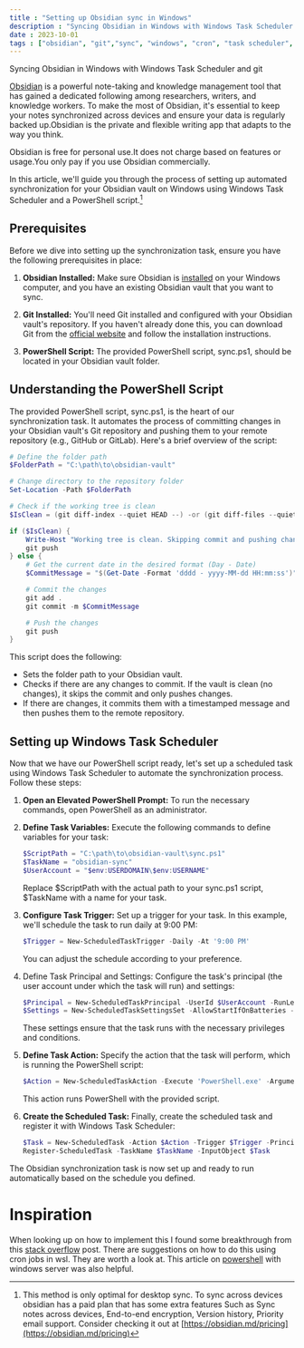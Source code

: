 ```yaml
---
title : "Setting up Obsidian sync in Windows"
description : "Syncing Obsidian in Windows with Windows Task Scheduler with git"
date : 2023-10-01
tags : ["obsidian", "git","sync", "windows", "cron", "task scheduler", "powershell"]
---
```


Syncing Obsidian in Windows with Windows Task Scheduler and git

<!-- more -->

[Obsidian](https://obsidian.md/) is a powerful note-taking and knowledge management tool that has gained a dedicated following among researchers, writers, and knowledge workers. To make the most of Obsidian, it's essential to keep your notes synchronized across devices and ensure your data is regularly backed up.Obsidian is the private and flexible writing app that adapts to the way you think.

Obsidian is free for personal use.It does not charge based on features or usage.You only pay if you use Obsidian commercially.

In this article, we'll guide you through the process of setting up automated synchronization for your Obsidian vault on Windows using Windows Task Scheduler and a PowerShell script.[^note]

## Prerequisites

Before we dive into setting up the synchronization task, ensure you have the following prerequisites in place:

1. **Obsidian Installed:** Make sure Obsidian is [installed](https://obsidian.md/download) on your Windows computer, and you have an existing Obsidian vault that you want to sync.

1. **Git Installed:** You'll need Git installed and configured with your Obsidian vault's repository. If you haven't already done this, you can download Git from the [official website](https://git-scm.com/downloads) and follow the installation instructions.

1. **PowerShell Script:** The provided PowerShell script, sync.ps1, should be located in your Obsidian vault folder.

## Understanding the PowerShell Script

The provided PowerShell script, sync.ps1, is the heart of our synchronization task. It automates the process of committing changes in your Obsidian vault's Git repository and pushing them to your remote repository (e.g., GitHub or GitLab). Here's a brief overview of the script:

```ps1
# Define the folder path
$FolderPath = "C:\path\to\obsidian-vault"

# Change directory to the repository folder
Set-Location -Path $FolderPath

# Check if the working tree is clean
$IsClean = (git diff-index --quiet HEAD --) -or (git diff-files --quiet)

if ($IsClean) {
    Write-Host "Working tree is clean. Skipping commit and pushing changes."
    git push
} else {
    # Get the current date in the desired format (Day - Date)
    $CommitMessage = "$(Get-Date -Format 'dddd - yyyy-MM-dd HH:mm:ss')"

    # Commit the changes
    git add .
    git commit -m $CommitMessage

    # Push the changes
    git push
}
```

This script does the following:

- Sets the folder path to your Obsidian vault.
- Checks if there are any changes to commit. If the vault is clean (no changes), it skips the commit and only pushes changes.
- If there are changes, it commits them with a timestamped message and then pushes them to the remote repository.

## Setting up Windows Task Scheduler

Now that we have our PowerShell script ready, let's set up a scheduled task using Windows Task Scheduler to automate the synchronization process. Follow these steps:

1. **Open an Elevated PowerShell Prompt:** To run the necessary commands, open PowerShell as an administrator.

1. **Define Task Variables:** Execute the following commands to define variables for your task:

   ```ps1
   $ScriptPath = "C:\path\to\obsidian-vault\sync.ps1"
   $TaskName = "obsidian-sync"
   $UserAccount = "$env:USERDOMAIN\$env:USERNAME"
   ```

   Replace $ScriptPath with the actual path to your sync.ps1 script, $TaskName with a name for your task.

1. **Configure Task Trigger:** Set up a trigger for your task. In this example, we'll schedule the task to run daily at 9:00 PM:

   ```ps1
   $Trigger = New-ScheduledTaskTrigger -Daily -At '9:00 PM'
   ```

   You can adjust the schedule according to your preference.

1. Define Task Principal and Settings: Configure the task's principal (the user account under which the task will run) and settings:

   ```ps1
   $Principal = New-ScheduledTaskPrincipal -UserId $UserAccount -RunLevel Highest
   $Settings = New-ScheduledTaskSettingsSet -AllowStartIfOnBatteries -RunOnlyIfNetworkAvailable -WakeToRun
   ```

   These settings ensure that the task runs with the necessary privileges and conditions.

1. **Define Task Action:** Specify the action that the task will perform, which is running the PowerShell script:

   ```ps1
   $Action = New-ScheduledTaskAction -Execute 'PowerShell.exe' -Argument "-ExecutionPolicy Bypass -WindowStyle Hidden -File `"$ScriptPath`""
   ```

   This action runs PowerShell with the provided script.

1. **Create the Scheduled Task:** Finally, create the scheduled task and register it with Windows Task Scheduler:

   ```ps1
   $Task = New-ScheduledTask -Action $Action -Trigger $Trigger -Principal $Principal -Settings $Settings
   Register-ScheduledTask -TaskName $TaskName -InputObject $Task
   ```

The Obsidian synchronization task is now set up and ready to run automatically based on the schedule you defined.

# Inspiration

When looking up on how to implement this I found some breakthrough from this [stack overflow](https://stackoverflow.com/questions/7195503/setting-up-a-cron-job-in-windows) post. There are suggestions on how to do this using cron jobs in wsl. They are worth a look at. This article on [powershell](https://learn.microsoft.com/en-us/powershell/module/scheduledtasks/new-scheduledtask?view=windowsserver2022-ps) with windows server was also helpful.

[^note]: This method is only optimal for desktop sync. To sync across devices obsidian has a paid plan that has some extra features Such as Sync notes across devices, End-to-end encryption, Version history, Priority email support. Consider checking it out at [https://obsidian.md/pricing](https://obsidian.md/pricing)
